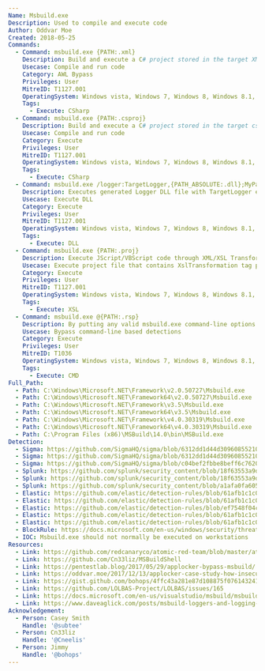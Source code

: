 ```yaml
---
Name: Msbuild.exe
Description: Used to compile and execute code
Author: Oddvar Moe
Created: 2018-05-25
Commands:
  - Command: msbuild.exe {PATH:.xml}
    Description: Build and execute a C# project stored in the target XML file.
    Usecase: Compile and run code
    Category: AWL Bypass
    Privileges: User
    MitreID: T1127.001
    OperatingSystem: Windows vista, Windows 7, Windows 8, Windows 8.1, Windows 10, Windows 11
    Tags:
      - Execute: CSharp
  - Command: msbuild.exe {PATH:.csproj}
    Description: Build and execute a C# project stored in the target csproj file.
    Usecase: Compile and run code
    Category: Execute
    Privileges: User
    MitreID: T1127.001
    OperatingSystem: Windows vista, Windows 7, Windows 8, Windows 8.1, Windows 10, Windows 11
    Tags:
      - Execute: CSharp
  - Command: msbuild.exe /logger:TargetLogger,{PATH_ABSOLUTE:.dll};MyParameters,Foo
    Description: Executes generated Logger DLL file with TargetLogger export.
    Usecase: Execute DLL
    Category: Execute
    Privileges: User
    MitreID: T1127.001
    OperatingSystem: Windows vista, Windows 7, Windows 8, Windows 8.1, Windows 10, Windows 11
    Tags:
      - Execute: DLL
  - Command: msbuild.exe {PATH:.proj}
    Description: Execute JScript/VBScript code through XML/XSL Transformation. Requires Visual Studio MSBuild v14.0+.
    Usecase: Execute project file that contains XslTransformation tag parameters
    Category: Execute
    Privileges: User
    MitreID: T1127.001
    OperatingSystem: Windows vista, Windows 7, Windows 8, Windows 8.1, Windows 10, Windows 11
    Tags:
      - Execute: XSL
  - Command: msbuild.exe @{PATH:.rsp}
    Description: By putting any valid msbuild.exe command-line options in an RSP file and calling it as above will interpret the options as if they were passed on the command line.
    Usecase: Bypass command-line based detections
    Category: Execute
    Privileges: User
    MitreID: T1036
    OperatingSystem: Windows vista, Windows 7, Windows 8, Windows 8.1, Windows 10, Windows 11
    Tags:
      - Execute: CMD
Full_Path:
  - Path: C:\Windows\Microsoft.NET\Framework\v2.0.50727\Msbuild.exe
  - Path: C:\Windows\Microsoft.NET\Framework64\v2.0.50727\Msbuild.exe
  - Path: C:\Windows\Microsoft.NET\Framework\v3.5\Msbuild.exe
  - Path: C:\Windows\Microsoft.NET\Framework64\v3.5\Msbuild.exe
  - Path: C:\Windows\Microsoft.NET\Framework\v4.0.30319\Msbuild.exe
  - Path: C:\Windows\Microsoft.NET\Framework64\v4.0.30319\Msbuild.exe
  - Path: C:\Program Files (x86)\MSBuild\14.0\bin\MSBuild.exe
Detection:
  - Sigma: https://github.com/SigmaHQ/sigma/blob/6312dd1d44d309608552105c334948f793e89f48/rules/windows/file/file_event/file_event_win_shell_write_susp_directory.yml
  - Sigma: https://github.com/SigmaHQ/sigma/blob/6312dd1d44d309608552105c334948f793e89f48/rules/windows/process_creation/proc_creation_win_msbuild_susp_parent_process.yml
  - Sigma: https://github.com/SigmaHQ/sigma/blob/c04bef2fbbe8beff6c7620d5d7ea6872dbe7acba/rules/windows/network_connection/net_connection_win_silenttrinity_stager_msbuild_activity.yml
  - Splunk: https://github.com/splunk/security_content/blob/18f63553a9dc1a34122fa123deae2b2f9b9ea391/detections/endpoint/suspicious_msbuild_spawn.yml
  - Splunk: https://github.com/splunk/security_content/blob/18f63553a9dc1a34122fa123deae2b2f9b9ea391/detections/endpoint/suspicious_msbuild_rename.yml
  - Splunk: https://github.com/splunk/security_content/blob/a1afa0fa605639cbef7d528dec46ce7c8112194a/detections/endpoint/msbuild_suspicious_spawned_by_script_process.yml
  - Elastic: https://github.com/elastic/detection-rules/blob/61afb1c1c0c3f50637b1bb194f3e6fb09f476e50/rules/windows/defense_evasion_msbuild_beacon_sequence.toml
  - Elastic: https://github.com/elastic/detection-rules/blob/61afb1c1c0c3f50637b1bb194f3e6fb09f476e50/rules/windows/defense_evasion_msbuild_making_network_connections.toml
  - Elastic: https://github.com/elastic/detection-rules/blob/ef7548f04c4341e0d1a172810330d59453f46a21/rules/windows/defense_evasion_execution_msbuild_started_by_script.toml
  - Elastic: https://github.com/elastic/detection-rules/blob/61afb1c1c0c3f50637b1bb194f3e6fb09f476e50/rules/windows/defense_evasion_execution_msbuild_started_by_office_app.toml
  - Elastic: https://github.com/elastic/detection-rules/blob/61afb1c1c0c3f50637b1bb194f3e6fb09f476e50/rules/windows/defense_evasion_execution_msbuild_started_renamed.toml
  - BlockRule: https://docs.microsoft.com/en-us/windows/security/threat-protection/windows-defender-application-control/microsoft-recommended-block-rules
  - IOC: Msbuild.exe should not normally be executed on workstations
Resources:
  - Link: https://github.com/redcanaryco/atomic-red-team/blob/master/atomics/T1127/T1127.md
  - Link: https://github.com/Cn33liz/MSBuildShell
  - Link: https://pentestlab.blog/2017/05/29/applocker-bypass-msbuild/
  - Link: https://oddvar.moe/2017/12/13/applocker-case-study-how-insecure-is-it-really-part-1/
  - Link: https://gist.github.com/bohops/4ffc43a281e87d108875f07614324191
  - Link: https://github.com/LOLBAS-Project/LOLBAS/issues/165
  - Link: https://docs.microsoft.com/en-us/visualstudio/msbuild/msbuild-response-files
  - Link: https://www.daveaglick.com/posts/msbuild-loggers-and-logging-events
Acknowledgement:
  - Person: Casey Smith
    Handle: '@subtee'
  - Person: Cn33liz
    Handle: '@Cneelis'
  - Person: Jimmy
    Handle: '@bohops'
---
```

